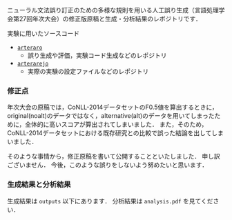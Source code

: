 ニューラル文法誤り訂正のための多様な規則を用いる人工誤り生成（言語処理学会第27回年次大会）の修正版原稿と生成・分析結果のレポジトリです．

実験に用いたソースコード
- [`arteraro`](https://github.com/nymwa/arteraro)
   - 誤り生成や評価，実験コード生成などのレポジトリ
- [`arterarejo`](https://github.com/nymwa/arterarejo)
   - 実際の実験の設定ファイルなどのレポジトリ

### 修正点

年次大会の原稿では，CoNLL-2014データセットのF0.5値を算出するときに，original(noalt)のデータではなく，alternative(alt)のデータを用いてしまったために，全体的に高いスコアが算出されてしまいました．
また，そのため，CoNLL-2014データセットにおける既存研究との比較で誤った結論を出してしまいました．

そのような事情から，修正原稿を書いて公開することといたしました．
申し訳ございません．
今後，このような誤りをしないよう努めたいと思います．

### 生成結果と分析結果

生成結果は `outputs` 以下にあります．
分析結果は `analysis.pdf` を見てください．

